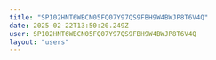 ```yaml
---
title: "SP102HNT6WBCN05FQ07Y97QS9FBH9W4BWJP8T6V4Q"
date: 2025-02-22T13:50:20.249Z
user: SP102HNT6WBCN05FQ07Y97QS9FBH9W4BWJP8T6V4Q
layout: "users"
---
```

    